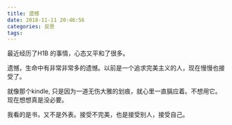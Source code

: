 ```yaml
---
title: 遗憾
date: 2018-11-11 20:46:56
categories: 反思
tags:
---
```


最近经历了H1B 的事情，心态又平和了很多。

遗憾，生命中有非常非常多的遗憾。以前是一个追求完美主义的人，现在慢慢也接受了。

就像那个kindle, 只是因为一道无伤大雅的划痕，就心里一直膈应着。不想用它。现在想想真是没必要。

我看的是书，又不是外表。接受不完美，也是接受别人，接受自己。

